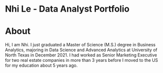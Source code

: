 # Nhi Le - Data Analyst Portfolio
# About
Hi, I am Nhi. I just graduated a Master of Science (M.S.) degree in Business Analytics, majoring in Data Science and Advanced Analytics at University of North Texas in December 2021. I had worked as Senior Marketing Executive for two real estate companies in more than 3 years before I moved to the US for my education about 5 years ago.
